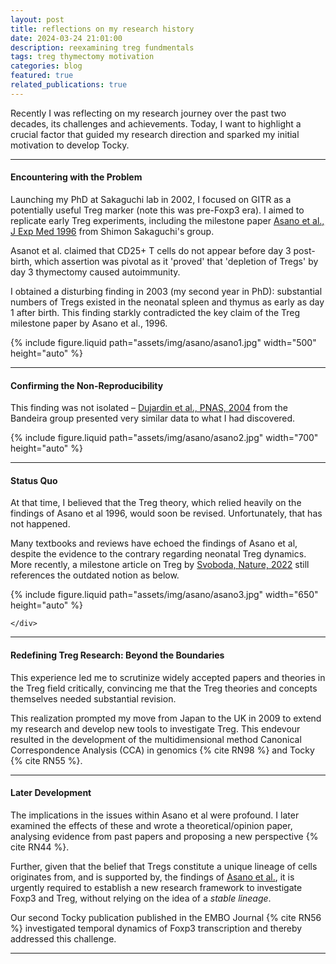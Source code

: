 ```yaml
---
layout: post
title: reflections on my research history
date: 2024-03-24 21:01:00
description: reexamining treg fundmentals
tags: treg thymectomy motivation
categories: blog
featured: true
related_publications: true
---
```


Recently I was reflecting on my research journey over the past two decades, its challenges and achievements. Today, I want to highlight a crucial factor that guided my research direction and sparked my initial motivation to develop Tocky.

---

#### Encountering with the Problem

Launching my PhD at Sakaguchi lab in 2002, I focused on GITR as a potentially useful Treg marker (note this was pre-Foxp3 era). I aimed to replicate early Treg experiments, including the milestone paper [Asano et al., J Exp Med 1996](https://pubmed.ncbi.nlm.nih.gov/8760792/) from Shimon Sakaguchi's group.

Asanot et al. claimed that CD25+ T cells do not appear before day 3 post-birth, which assertion was pivotal as it 'proved' that 'depletion of Tregs' by day 3 thymectomy caused autoimmunity.

I obtained a disturbing finding in 2003 (my second year in PhD): substantial numbers of Tregs existed in the neonatal spleen and thymus as early as day 1 after birth. This finding starkly contradicted the key claim of the Treg milestone paper by Asano et al., 1996.

<div class="row mt-3">
     <div class="col-sm mt-3 mt-md-0">
        {% include figure.liquid path="assets/img/asano/asano1.jpg" width="500" height="auto" %}
    </div>
</div>

---

#### Confirming the Non-Reproducibility

This finding was not isolated – [Dujardin et al., PNAS, 2004](https://www.pnas.org/doi/abs/10.1073/pnas.0403303101) from the Bandeira group presented very similar data to what I had discovered.

<div class="row mt-3">
    <div class="col-sm mt-3 mt-md-0">
        {% include figure.liquid path="assets/img/asano/asano2.jpg" width="700" height="auto" %}
    </div>
</div>

---

#### Status Quo

At that time, I believed that the Treg theory, which relied heavily on the findings of Asano et al 1996, would soon be revised.
Unfortunately, that has not happened.

Many textbooks and reviews have echoed the findings of Asano et al, despite the evidence to the contrary regarding neonatal Treg dynamics. More recently, a milestone article on Treg by [Svoboda, Nature, 2022](https://www.nature.com/articles/d42859-022-00048-z) still references the outdated notion as below.

<div class="row mt-3">
    <div class="col-sm mt-3 mt-md-0">
        {% include figure.liquid path="assets/img/asano/asano3.jpg" width="650" height="auto" %}

    </div>
</div>

---

#### Redefining Treg Research: Beyond the Boundaries

This experience led me to scrutinize widely accepted papers and theories in the Treg field critically, convincing me that the Treg theories and concepts themselves needed substantial revision.

This realization prompted my move from Japan to the UK in 2009 to extend my research and develop new tools to investigate Treg. This endevour resulted in the development of the multidimensional method Canonical Correspondence Analysis (CCA) in genomics {% cite RN98 %} and Tocky {% cite RN55 %}.

---

#### Later Development

The implications in the issues within Asano et al were profound. I later examined the effects of these and wrote a theoretical/opinion paper, analysing evidence from past papers and proposing a new perspective {% cite RN44 %}.

Further, given that the belief that Tregs constitute a unique lineage of cells originates from, and is supported by, the findings of [Asano et al.](https://pubmed.ncbi.nlm.nih.gov/8760792/), it is urgently required to establish a new research framework to investigate Foxp3 and Treg, without relying on the idea of a _stable lineage_.

Our second Tocky publication published in the EMBO Journal {% cite RN56 %} investigated temporal dynamics of Foxp3 transcription and thereby addressed this challenge.


---
